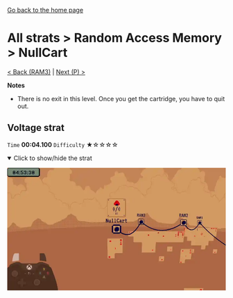 [Go back to the home page](https://github.com/Doublevil/scbspeedrun)

# All strats > Random Access Memory > NullCart

[< Back (RAM3)](https://github.com/Doublevil/scbspeedrun/blob/main/levels/all_lvl/RAM/RAM3.md) | [Next (P) >](https://github.com/Doublevil/scbspeedrun/blob/main/levels/all_lvl/P/P.md)

**Notes**
- There is no exit in this level. Once you get the cartridge, you have to quit out.

## Voltage strat

`Time` **00:04.100** `Difficulty` ★☆☆☆☆
<details open>
  <summary>Click to show/hide the strat</summary>

  [![Strat animation](https://github.com/Doublevil/scbspeedrun/blob/main/media/levels/RAM/NullCart_Strat.webp)](https://github.com/Doublevil/scbspeedrun/blob/main/media/levels/RAM/NullCart_Strat.mp4?raw=true)
</details>
